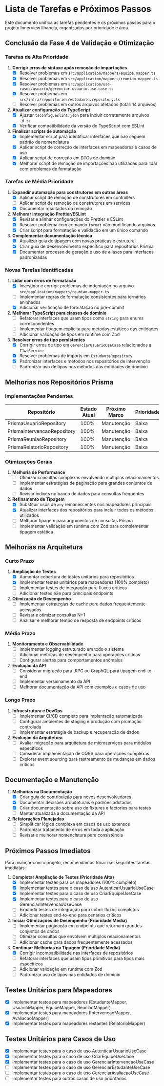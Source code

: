# Lista de Tarefas e Próximos Passos

Este documento unifica as tarefas pendentes e os próximos passos para o projeto Innerview Ilhabela, organizados por prioridade e área.

## Conclusão da Fase 4 de Validação e Otimização

### Tarefas de Alta Prioridade

1. **Corrigir erros de sintaxe após remoção de importações**
   - [x] Resolver problemas em `src/application/mappers/equipe.mapper.ts`
   - [x] Resolver problemas em `src/application/mappers/reuniao.mapper.ts`
   - [x] Resolver problemas em `src/application/use-cases/usuario/gerenciar-usuario.use-case.ts`
   - [x] Resolver problemas em `src/infra/repositories/estudante.repository.ts`
   - [ ] Resolver problemas em outros arquivos afetados (total: 14 arquivos)

2. **Atualizar configuração do TypeScript**
   - [x] Ajustar `tsconfig.eslint.json` para incluir corretamente arquivos `.d.ts`
   - [x] Verificar compatibilidade da versão do TypeScript com ESLint

3. **Finalizar scripts de automação**
   - [x] Implementar script para identificar interfaces que não seguem padrão de nomenclatura
   - [x] Aplicar script de correção de interfaces em mapeadores e casos de uso
   - [x] Aplicar script de correção em DTOs de domínio
   - [x] Melhorar script de remoção de importações não utilizadas para lidar com problemas de formatação

### Tarefas de Média Prioridade

1. **Expandir automação para construtores em outras áreas**
   - [x] Aplicar script de remoção de construtores em controllers
   - [ ] Aplicar script de remoção de construtores em services
   - [x] Documentar resultados da remoção

2. **Melhorar integração Prettier/ESLint**
   - [x] Revisar e alinhar configurações do Prettier e ESLint
   - [x] Resolver problema com comando `format` não modificando arquivos
   - [x] Criar script para formatação e validação em um único comando

3. **Complementar documentação técnica**
   - [x] Atualizar guia de tipagem com novas práticas e estrutura
   - [x] Criar guia de desenvolvimento específico para repositórios Prisma
   - [x] Documentar processo de geração e uso de aliases para interfaces padronizadas

### Novas Tarefas Identificadas

1. **Lidar com erros de formatação**
   - [x] Investigar e corrigir problemas de indentação no arquivo `src/application/mappers/reuniao.mapper.ts`
   - [ ] Implementar regras de formatação consistentes para ternários aninhados
   - [x] Adicionar verificação de formatação no pre-commit

2. **Melhorar TypeScript para classes de domínio**
   - [ ] Refatorar interfaces que usam tipos como `string` para enums correspondentes
   - [ ] Implementar tipagem explícita para métodos estáticos das entidades
   - [ ] Adicionar validação de tipos em runtime com Zod

3. **Resolver erros de tipo persistentes**
   - [x] Corrigir erros de tipo em `GerenciarUsuarioUseCase` relacionados a `IJwtService` 
   - [x] Resolver problemas de imports em `EstudanteRepository`
   - [x] Padronizar interfaces e métodos nos repositórios de intervenção
   - [ ] Padronizar uso de tipos nos métodos das entidades de domínio

## Melhorias nos Repositórios Prisma

### Implementações Pendentes

| Repositório | Estado Atual | Próximo Marco | Prioridade |
|-------------|--------------|--------------|------------|
| PrismaUsuarioRepository | 100% | Manutenção | Baixa |
| PrismaIntervencaoRepository | 100% | Manutenção | Baixa |
| PrismaReuniaoRepository | 100% | Manutenção | Baixa |
| PrismaRelatorioRepository | 100% | Manutenção | Baixa |

### Otimizações Gerais

1. **Melhoria de Performance**
   - [ ] Otimizar consultas complexas envolvendo múltiplos relacionamentos
   - [ ] Implementar estratégias de paginação para grandes conjuntos de dados
   - [ ] Revisar índices no banco de dados para consultas frequentes

2. **Refinamento de Tipagem**
   - [x] Substituir usos de `any` remanescentes nos mapeadores principais
   - [x] Atualizar interfaces dos repositórios para incluir todos os métodos utilizados
   - [ ] Melhorar tipagem para argumentos de consultas Prisma
   - [ ] Implementar validação em runtime com Zod para complementar tipagem estática

## Melhorias na Arquitetura

### Curto Prazo

1. **Ampliação de Testes**
   - [x] Aumentar cobertura de testes unitários para repositórios
   - [x] Implementar testes unitários para mapeadores (100% completo)
   - [ ] Implementar testes de integração para fluxos críticos
   - [ ] Adicionar testes e2e para principais endpoints

2. **Otimização de Desempenho**
   - [ ] Implementar estratégias de cache para dados frequentemente acessados
   - [ ] Revisar e otimizar consultas N+1
   - [ ] Analisar e melhorar tempo de resposta de endpoints críticos

### Médio Prazo

1. **Monitoramento e Observabilidade**
   - [ ] Implementar logging estruturado em todo o sistema
   - [ ] Adicionar métricas de desempenho para operações críticas
   - [ ] Configurar alertas para comportamentos anômalos

2. **Evolução da API**
   - [ ] Considerar migração para tRPC ou GraphQL para tipagem end-to-end
   - [ ] Implementar versionamento da API
   - [ ] Melhorar documentação da API com exemplos e casos de uso

### Longo Prazo

1. **Infraestrutura e DevOps**
   - [ ] Implementar CI/CD completo para implantação automatizada
   - [ ] Configurar ambientes de staging e produção com promoção controlada
   - [ ] Implementar estratégia de backup e recuperação de dados

2. **Evolução da Arquitetura**
   - [ ] Avaliar migração para arquitetura de microserviços para módulos específicos
   - [ ] Considerar implementação de CQRS para operações complexas
   - [ ] Explorar event sourcing para rastreamento de mudanças em dados críticos

## Documentação e Manutenção

1. **Melhorias na Documentação**
   - [x] Criar guia de contribuição para novos desenvolvedores
   - [x] Documentar decisões arquiteturais e padrões adotados
   - [x] Criar documentação sobre uso de fixtures e factories para testes
   - [ ] Manter atualizada a documentação da API

2. **Refatorações Planejadas**
   - [ ] Simplificar lógica complexa em casos de uso extensos
   - [ ] Padronizar tratamento de erros em toda a aplicação
   - [ ] Revisar e melhorar nomenclatura para consistência

## Próximos Passos Imediatos

Para avançar com o projeto, recomendamos focar nas seguintes tarefas imediatas:

1. **Completar Ampliação de Testes (Prioridade Alta)**
   - [x] Implementar testes para os mapeadores (100% completo)
   - [x] Implementar testes para o caso de uso AutenticarUsuarioUseCase
   - [x] Implementar testes para o caso de uso CriarEquipeUseCase
   - [x] Implementar testes para o caso de uso GerenciarIntervencaoUseCase
   - [ ] Expandir testes de integração para cobrir fluxos completos
   - [ ] Adicionar testes end-to-end para cenários críticos

2. **Iniciar Otimizações de Desempenho (Prioridade Média)**
   - [ ] Implementar paginação em endpoints que retornam grandes conjuntos de dados
   - [ ] Otimizar consultas que envolvem múltiplos relacionamentos
   - [ ] Adicionar cache para dados frequentemente acessados

3. **Continuar Melhorias na Tipagem (Prioridade Média)**
   - [x] Corrigir incompatibilidade nas interfaces de repositórios
   - [ ] Refatorar interfaces que usam tipos primitivos para tipos mais específicos
   - [ ] Adicionar validação em runtime com Zod
   - [ ] Padronizar uso de tipos nas entidades de domínio

## Testes Unitários para Mapeadores

- [x] Implementar testes para mapeadores (EstudanteMapper, UsuarioMapper, EquipeMapper, ReuniaoMapper)
- [x] Implementar testes para mapeadores (IntervencaoMapper, AvaliacaoMapper)
- [x] Implementar testes para mapeadores restantes (RelatorioMapper)

## Testes Unitários para Casos de Uso

- [x] Implementar testes para o caso de uso AutenticarUsuarioUseCase
- [x] Implementar testes para o caso de uso CriarEquipeUseCase
- [x] Implementar testes para o caso de uso GerenciarIntervencaoUseCase
- [ ] Implementar testes para o caso de uso GerenciarEstudanteUseCase
- [ ] Implementar testes para o caso de uso GerenciarAvaliacaoUseCase
- [ ] Implementar testes para outros casos de uso prioritários 